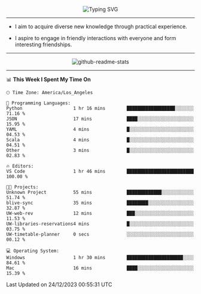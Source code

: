 <p align="center">
  <img src="https://readme-typing-svg.demolab.com?font=Fira+Code&weight=500&size=32&duration=2500&pause=1600&center=true&vCenter=true&random=false&width=1024&height=64&lines=Hi+there+%F0%9F%91%8B;I'm+delighted+you+could+make+it+here+%F0%9F%8E%89;I'm+Harry%2C+a+college+student+still+finding+my+way" alt="Typing SVG" />
</p>


---


- I aim to acquire diverse new knowledge through practical experience.

- I aspire to engage in friendly interactions with everyone and form interesting friendships.


---


<p align="center">
  <img src="https://github-readme-stats.vercel.app/api?username=Harry-Jing&show_icons=true" alt="github-readme-stats"/>
</p>


---

<!--START_SECTION:waka-->
📊 **This Week I Spent My Time On** 

```text
🕑︎ Time Zone: America/Los_Angeles

💬 Programming Languages: 
Python                   1 hr 16 mins        ██████████████████░░░░░░░   71.16 % 
JSON                     17 mins             ████░░░░░░░░░░░░░░░░░░░░░   15.95 % 
YAML                     4 mins              █░░░░░░░░░░░░░░░░░░░░░░░░   04.53 % 
Scala                    4 mins              █░░░░░░░░░░░░░░░░░░░░░░░░   04.51 % 
Other                    3 mins              █░░░░░░░░░░░░░░░░░░░░░░░░   02.83 % 

🔥 Editors: 
VS Code                  1 hr 46 mins        █████████████████████████   100.00 % 

🐱‍💻 Projects: 
Unknown Project          55 mins             █████████████░░░░░░░░░░░░   51.74 % 
blive-sync               35 mins             ████████░░░░░░░░░░░░░░░░░   32.87 % 
UW-web-rev               12 mins             ███░░░░░░░░░░░░░░░░░░░░░░   11.53 % 
UW-libraries-reservations4 mins              █░░░░░░░░░░░░░░░░░░░░░░░░   03.75 % 
UW-timetable-planner     0 secs              ░░░░░░░░░░░░░░░░░░░░░░░░░   00.12 % 

💻 Operating System: 
Windows                  1 hr 30 mins        █████████████████████░░░░   84.61 % 
Mac                      16 mins             ████░░░░░░░░░░░░░░░░░░░░░   15.39 % 
```


 Last Updated on 24/12/2023 00:55:31 UTC
<!--END_SECTION:waka-->

